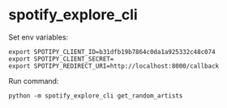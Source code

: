 # spotify_explore_cli

Set env variables:
```
export SPOTIPY_CLIENT_ID=b31dfb19b7864c0da1a925332c48c074
export SPOTIPY_CLIENT_SECRET=
export SPOTIPY_REDIRECT_URI=http://localhost:8000/callback
```

Run command:
```
python -m spotify_explore_cli get_random_artists
```
